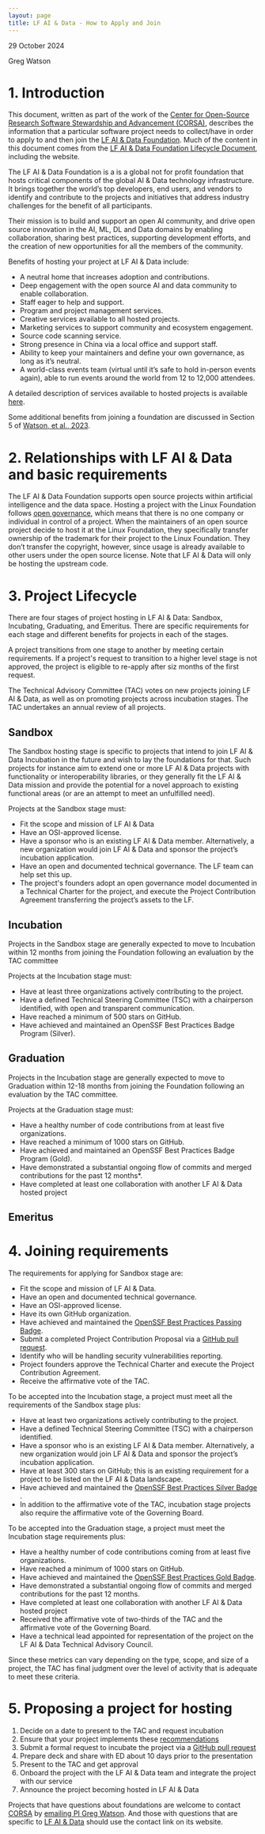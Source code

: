 ```yaml
---
layout: page
title: LF AI & Data - How to Apply and Join
---
```


29 October 2024

Greg Watson

# 1. Introduction

This document, written as part of the work of the [Center for Open-Source Research Software Stewardship and Advancement (CORSA)](https://corsa.center), describes the information that a particular software project needs to collect/have in order to apply to and then join the [LF AI & Data Foundation](https://lfaidata.foundation/). Much of the content in this document comes from the [LF AI & Data Foundation Lifecycle Document](https://github.com/lfai/proposing-projects/blob/master/LFAI%26Data-Project%20LifecycleDocument.pdf), including the website.

The LF AI & Data Foundation is a is a global not for profit foundation that hosts critical components of the global AI & Data technology infrastructure. It brings together the world’s top developers, end users, and vendors to identify and contribute to the projects and initiatives that address industry challenges for the benefit of all participants.

Their mission is to build and support an open AI community, and drive open source innovation in the AI, ML, DL and Data domains by enabling collaboration, sharing best practices, supporting development efforts, and the creation of new opportunities for all the members of the community.

Benefits of hosting your project at LF AI & Data include:
* A neutral home that increases adoption and contributions.
* Deep engagement with the open source AI and data community to enable collaboration.
* Staff eager to help and support.
* Program and project management services.
* Creative services available to all hosted projects.
* Marketing services to support community and ecosystem engagement.
* Source code scanning service.
* Strong presence in China via a local office and support staff.
* Ability to keep your maintainers and define your own governance, as long as it’s neutral.
* A world-class events team (virtual until it’s safe to hold in-person events again), able to run events around the world from 12 to 12,000 attendees.

A detailed description of services available to hosted projects is available [here](https://lfaidata.foundation/projects/services/).
  
Some additional benefits from joining a foundation are discussed in Section 5 of [Watson, et al., 2023](https://doi.org/10.48550/arXiv.2308.14953).

# 2. Relationships with LF AI & Data and basic requirements

The LF AI & Data Foundation supports open source projects within artificial intelligence and the data space. Hosting a project with the Linux Foundation follows [open governance](https://github.com/opengovernance/opengovernance.dev), 
which means that there is no one company or individual in control of a project. When the maintainers of an open source project decide to host it at the Linux Foundation, 
they specifically transfer ownership of the trademark for their project to the Linux Foundation. They don’t transfer the copyright, however, since usage is already available to 
other users under the open source license. Note that LF AI & Data will only be hosting the upstream code.

# 3. Project Lifecycle

There are four stages of project hosting in LF AI & Data: Sandbox, Incubating, Graduating, and Emeritus. There are specific requirements for each stage and different benefits for projects in each of the stages.

A project transitions from one stage to another by meeting certain requirements. If a project's request to transition to a higher level stage is not approved, the project is eligible to re-apply after siz months of the first request.

The Technical Advisory Committee (TAC) votes on new projects joining LF AI & Data, as well as on promoting projects across incubation stages. The TAC undertakes an annual review of all projects.

## Sandbox

The Sandbox hosting stage is specific to projects that intend to join LF AI & Data Incubation in the future and wish to lay the foundations for that. Such projects for instance aim to 
extend one or more LF AI & Data projects with functionality or interoperability libraries, or they generally fit the LF AI & Data mission and provide the potential for a novel 
approach to existing functional areas (or are an attempt to meet an unfulfilled need).

Projects at the Sandbox stage must:
* Fit the scope and mission of LF AI & Data
* Have an OSI-approved license.
* Have a sponsor who is an existing LF AI & Data member. Alternatively, a new organization would join LF AI & Data and sponsor the project’s incubation application.
* Have an open and documented technical governance.  The LF team can help set this up.
* The project's founders adopt an open governance model documented in a Technical Charter for the project, and execute the Project Contribution Agreement transferring the project’s assets to the LF.

## Incubation

Projects in the Sandbox stage are generally expected to move to Incubation within 12 months from joining the Foundation following an evaluation by the TAC committee

Projects at the Incubation stage must:
* Have at least three organizations actively contributing to the project.
* Have a defined Technical Steering Committee (TSC) with a chairperson identified, with open and transparent communication.
* Have reached a minimum of 500 stars on GitHub.
* Have achieved and maintained an OpenSSF Best Practices Badge Program (Silver).

## Graduation

Projects in the Incubation stage are generally expected to move to Graduation within 12-18 months from joining the Foundation following an evaluation by the TAC committee.

Projects at the Graduation stage must:
* Have a healthy number of code contributions from at least five organizations.
* Have reached a minimum of 1000 stars on GitHub.
* Have achieved and maintained an OpenSSF Best Practices Badge Program (Gold).
* Have demonstrated a substantial ongoing flow of commits and merged contributions for the past 12 months*.
* Have completed at least one collaboration with another LF AI & Data hosted project

## Emeritus

# 4. Joining requirements

The requirements for applying for Sandbox stage are:

* Fit the scope and mission of LF AI & Data.
* Have an open and documented technical governance.
* Have an OSI-approved license.
* Have its own GitHub organization.
* Have achieved and maintained the [OpenSSF Best Practices Passing Badge](https://www.bestpractices.dev/en/criteria/0).
* Submit a completed Project Contribution Proposal via a [GitHub pull request](https://github.com/lfai/proposing-projects/tree/master/proposals).
* Identify who will be handling security vulnerabilities reporting.
* Project founders approve the Technical Charter and execute the Project Contribution Agreement.
* Receive the affirmative vote of the TAC.

To be accepted into the Incubation stage, a project must meet all the requirements of the Sandbox stage plus:

* Have at least two organizations actively contributing to the project.
* Have a defined Technical Steering Committee (TSC) with a chairperson identified.
* Have a sponsor who is an existing LF AI & Data member. Alternatively, a new organization would join LF AI & Data and sponsor the project’s incubation application.
* Have at least 300 stars on GitHub; this is an existing requirement for a project to be listed on the LF AI & Data landscape.
* Have achieved and maintained the [OpenSSF Best Practices Silver Badge​](https://www.bestpractices.dev/en/criteria/1).
* In addition to the affirmative vote of the TAC, incubation stage projects also require the affirmative vote of the Governing Board.

To be accepted into the Graduation stage, a project must meet the Incubation stage requirements plus:

* Have a healthy number of code contributions coming from at least five organizations.
* Have reached a minimum of 1000 stars on GitHub.
* Have achieved and maintained the [OpenSSF Best Practices Gold Badge](https://www.bestpractices.dev/en/criteria/2).
* Have demonstrated a substantial ongoing flow of commits and merged contributions for the past 12 months.
* Have completed at least one collaboration with another LF AI & Data hosted project
* Received the affirmative vote of two-thirds of the TAC and the affirmative vote of the Governing Board.
* Have a technical lead appointed for representation of the project on the LF AI & Data Technical Advisory Council.

Since these metrics can vary depending on the type, scope, and size of a project, the TAC has final judgment over the level of activity that is adequate to meet these criteria.

# 5. Proposing a project for hosting

1. Decide on a date to present to the TAC and request incubation
2. Ensure that your project implements these [recommendations](https://github.com/lfai/tac/blob/main/github-recommendations.md)
3. Submit a formal request to incubate the project via a [GitHub pull request](https://github.com/lfai/proposing-projects/tree/master/proposals)
4. Prepare deck and share with ED about 10 days prior to the presentation
5. Present to the TAC and get approval
6. Onboard the project with the LF AI & Data team and integrate the project with our service
7. Announce the project becoming hosted in LF AI & Data

Projects that have questions about foundations are welcome to contact [CORSA](https://corsa.center) by [emailing PI Greg Watson](mailto:watsongr@ornl.gov). And those with questions that are specific to [LF AI & Data](https://lfaidata.foundation) should use the contact link on its website.
